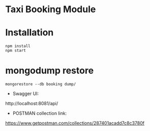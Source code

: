 # Taxi Booking Module


Installation
============

    npm install
    npm start



mongodump restore
============

    mongorestore --db booking dump/
    


    
    


* Swagger UI:

http://localhost:8081/api/


* POSTMAN collection link:

 https://www.getpostman.com/collections/287401acadd7c8c3780f
